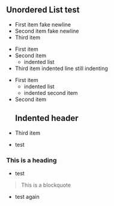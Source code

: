 ## Unordered List test

* First item
fake newline
* Second item
fake newline
* Third item

- First item
- Second item
    - indented list
- Third item
    indented line
    still indenting

+ First item
    - indented list
    - indented second item
+ Second item
    ## Indented header
+ Third item

- test
### This is a heading

- test
> This is a blockquote
- test again


